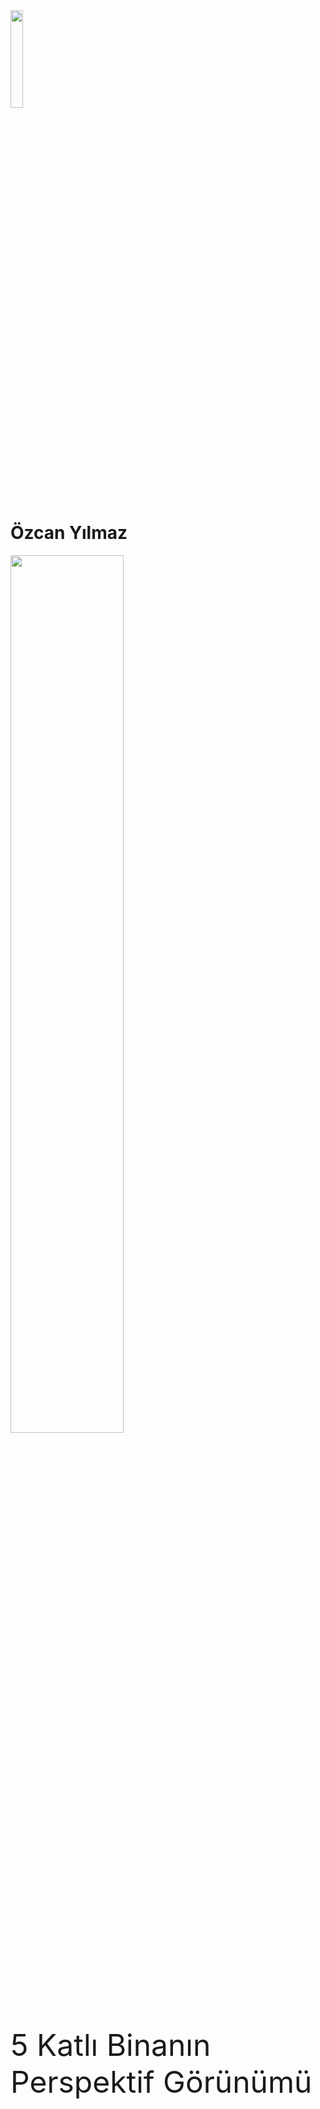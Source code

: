 <img src="https://abl.gtu.edu.tr/html/mobil/gtu_logo_tr_500.png" width="20%">

# Özcan Yılmaz 

<img src="https://i.ibb.co/gyDzHBz/001.png" width="60%">

<font size="12">  5 Katlı Binanın Perspektif Görünümü 
